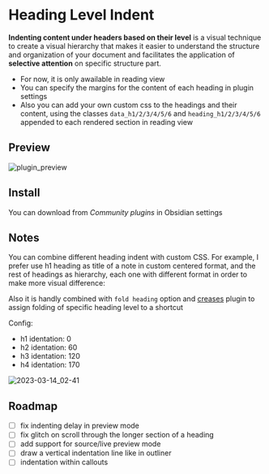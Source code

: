 # Heading Level Indent

**Indenting content under headers based on their level** is a visual technique to create a visual hierarchy that makes it easier to understand the structure and organization of your document and facilitates the application of **selective attention** on specific structure part. 

- For now, it is only awailable in reading view
- You can specify the margins for the content of each heading in plugin settings
- Also you can add your own custom css to the headings and their content, using the classes `data_h1/2/3/4/5/6` and `heading_h1/2/3/4/5/6` appended to each rendered section in reading view

## Preview

![plugin_preview](https://user-images.githubusercontent.com/58810368/220870821-1d7adf75-d6c8-4f6e-9634-5f10b34cfe95.png)

## Install

You can download from *Community plugins* in Obsidian settings

## Notes

You can combine different heading indent with custom CSS. For example, I prefer use h1 heading as title of a note in custom centered format, and the rest of headings as hierarchy, each one with different format in order to make more visual difference:

Also it is handly combined with `fold heading` option and [creases](https://github.com/liamcain/obsidian-creases) plugin to assign folding of specific heading level to a shortcut

Config:
- h1 identation: 0
- h2 identation: 60
- h3 identation: 120
- h4 identation: 170

![2023-03-14_02-41](https://user-images.githubusercontent.com/58810368/224870488-eabae6d1-eed5-4aa9-b4fc-978d5152b466.png)

## Roadmap

- [ ] fix indenting delay in preview mode
- [ ] fix glitch on scroll through the longer section of a heading
- [ ] add support for source/live preview mode
- [ ] draw a vertical indentation line like in outliner
- [ ] indentation within callouts

